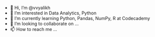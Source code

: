 - 👋 Hi, I’m @vvyalikh
- 👀 I’m interested in Data Analytics, Python
- 🌱 I’m currently learning Python, Pandas, NumPy, R at Codecademy
- 💞️ I’m looking to collaborate on ...
- 📫 How to reach me ...

<!---
vvyalikh/vvyalikh is a ✨ special ✨ repository because its `README.md` (this file) appears on your GitHub profile.
You can click the Preview link to take a look at your changes.
--->
